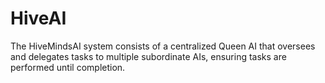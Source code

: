 # HiveAI
The HiveMindsAI system consists of a centralized Queen AI that oversees and delegates tasks to multiple subordinate AIs, ensuring tasks are performed until completion. 
